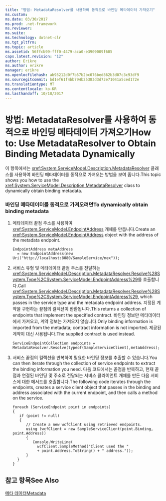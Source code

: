 ```yaml
---
title: "방법: MetadataResolver를 사용하여 동적으로 바인딩 메타데이터 가져오기"
ms.custom: 
ms.date: 03/30/2017
ms.prod: .net-framework
ms.reviewer: 
ms.suite: 
ms.technology: dotnet-clr
ms.tgt_pltfrm: 
ms.topic: article
ms.assetid: 56ffcb99-fff0-4479-aca0-e3909009f605
caps.latest.revision: "12"
author: Erikre
ms.author: erikre
manager: erikre
ms.openlocfilehash: ab95212d0f7b57b2bc076bed862b3d07c3c93df9
ms.sourcegitcommit: bd1ef61f4bb794b25383d3d72e71041a5ced172e
ms.translationtype: MT
ms.contentlocale: ko-KR
ms.lasthandoff: 10/18/2017
---
```

# <a name="how-to-use-metadataresolver-to-obtain-binding-metadata-dynamically"></a><span data-ttu-id="737fe-102">방법: MetadataResolver를 사용하여 동적으로 바인딩 메타데이터 가져오기</span><span class="sxs-lookup"><span data-stu-id="737fe-102">How to: Use MetadataResolver to Obtain Binding Metadata Dynamically</span></span>
<span data-ttu-id="737fe-103">이 항목에서는 <xref:System.ServiceModel.Description.MetadataResolver> 클래스를 사용하여 바인딩 메타데이터를 동적으로 가져오는 방법을 보여 줍니다.</span><span class="sxs-lookup"><span data-stu-id="737fe-103">This topic shows you how to use the <xref:System.ServiceModel.Description.MetadataResolver> class to dynamically obtain binding metadata.</span></span>  
  
### <a name="to-dynamically-obtain-binding-metadata"></a><span data-ttu-id="737fe-104">바인딩 메타데이터를 동적으로 가져오려면</span><span class="sxs-lookup"><span data-stu-id="737fe-104">To dynamically obtain binding metadata</span></span>  
  
1.  <span data-ttu-id="737fe-105">메타데이터 끝점 주소를 사용하여 <xref:System.ServiceModel.EndpointAddress> 개체를 만듭니다.</span><span class="sxs-lookup"><span data-stu-id="737fe-105">Create an <xref:System.ServiceModel.EndpointAddress> object with the address of the metadata endpoint.</span></span>  
  
    ```  
    EndpointAddress metaAddress  
      = new EndpointAddress(new   Uri("http://localhost:8080/SampleService/mex"));  
    ```  
  
2.  <span data-ttu-id="737fe-106">서비스 유형 및 메타데이터 끝점 주소를 전달하는 <xref:System.ServiceModel.Description.MetadataResolver.Resolve%28System.Type%2CSystem.ServiceModel.EndpointAddress%29>를 호출합니다.</span><span class="sxs-lookup"><span data-stu-id="737fe-106">Call <xref:System.ServiceModel.Description.MetadataResolver.Resolve%28System.Type%2CSystem.ServiceModel.EndpointAddress%29>, which passes in the service type and the metadata endpoint address.</span></span> <span data-ttu-id="737fe-107">지정된 계약을 구현하는 끝점의 컬렉션이 반환됩니다.</span><span class="sxs-lookup"><span data-stu-id="737fe-107">This returns a collection of endpoints that implement the specified contract.</span></span> <span data-ttu-id="737fe-108">바인딩 정보만 메타데이터에서 가져오고, 계약 정보는 가져오지 않습니다.</span><span class="sxs-lookup"><span data-stu-id="737fe-108">Only binding information is imported from the metadata; contract information is not imported.</span></span> <span data-ttu-id="737fe-109">제공된 계약이 대신 사용됩니다.</span><span class="sxs-lookup"><span data-stu-id="737fe-109">The supplied contract is used instead.</span></span>  
  
    ```  
    ServiceEndpointCollection endpoints = MetadataResolver.Resolve(typeof(SampleServiceClient),metaAddress);  
    ```  
  
3.  <span data-ttu-id="737fe-110">서비스 끝점의 컬렉션을 반복하여 필요한 바인딩 정보를 추출할 수 있습니다.</span><span class="sxs-lookup"><span data-stu-id="737fe-110">You can then iterate through the collection of service endpoints to extract the binding information you need.</span></span> <span data-ttu-id="737fe-111">다음 코드에서는 끝점을 반복하고, 현재 끝점과 연결된 바인딩 및 주소로 전달되는 서비스 클라이언트 개체를 만든 다음 서비스에 대한 메서드를 호출합니다.</span><span class="sxs-lookup"><span data-stu-id="737fe-111">The following code iterates through the endpoints, creates a service client object that passes in the binding and address associated with the current endpoint, and then calls a method on the service.</span></span>  
  
    ```  
    foreach (ServiceEndpoint point in endpoints)  
    {  
       if (point != null)  
       {  
          // Create a new wcfClient using retrieved endpoints.  
          using (wcfClient = new SampleServiceClient(point.Binding, point.Address))  
          {  
             Console.WriteLine(  
               wcfClient.SampleMethod("Client used the "  
               + point.Address.ToString() + " address."));  
          }  
      }  
    }  
    ```  
  
## <a name="see-also"></a><span data-ttu-id="737fe-112">참고 항목</span><span class="sxs-lookup"><span data-stu-id="737fe-112">See Also</span></span>  
 [<span data-ttu-id="737fe-113">메타 데이터</span><span class="sxs-lookup"><span data-stu-id="737fe-113">Metadata</span></span>](../../../../docs/framework/wcf/feature-details/metadata.md)
